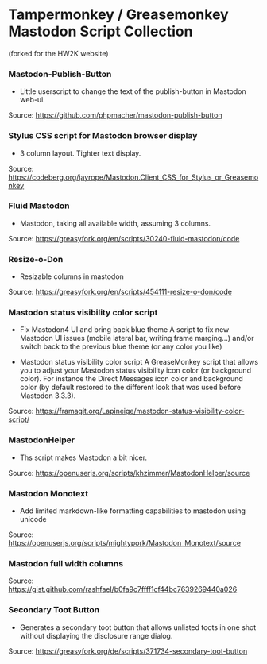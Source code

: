 # Tampermonkey / Greasemonkey Mastodon Script Collection
(forked for the HW2K website)

### Mastodon-Publish-Button
- Little userscript to change the text of the publish-button in Mastodon web-ui.

Source: https://github.com/phpmacher/mastodon-publish-button

###  Stylus CSS script for Mastodon browser display
- 3 column layout. Tighter text display.

Source: https://codeberg.org/jayrope/Mastodon.Client_CSS_for_Stylus_or_Greasemonkey

### Fluid Mastodon
- Mastodon, taking all available width, assuming 3 columns.

Source: https://greasyfork.org/en/scripts/30240-fluid-mastodon/code

### Resize-o-Don
- Resizable columns in mastodon

Source: https://greasyfork.org/en/scripts/454111-resize-o-don/code

### Mastodon status visibility color script

- Fix Mastodon4 UI and bring back blue theme
A script to fix new Mastodon UI issues (mobile lateral bar, writing frame marging…) and/or switch back to the previous blue theme (or any color you like)

- Mastodon status visibility color script
A GreaseMonkey script that allows you to adjust your Mastodon status visibility icon color (or background color).
For instance the Direct Messages icon color and background color (by default restored to the different look that was used before Mastodon 3.3.3).

Source: https://framagit.org/Lapineige/mastodon-status-visibility-color-script/

### MastodonHelper
- Ths script makes Mastodon a bit nicer.

Source: https://openuserjs.org/scripts/khzimmer/MastodonHelper/source

### Mastodon Monotext
- Add limited markdown-like formatting capabilities to mastodon using unicode

Source: https://openuserjs.org/scripts/mightypork/Mastodon_Monotext/source

### Mastodon full width columns

Source: https://gist.github.com/rashfael/b0fa9c7ffff1cf44bc7639269440a026

### Secondary Toot Button
- Generates a secondary toot button that allows unlisted toots in one shot without displaying the disclosure range dialog.

Source: https://greasyfork.org/de/scripts/371734-secondary-toot-button
